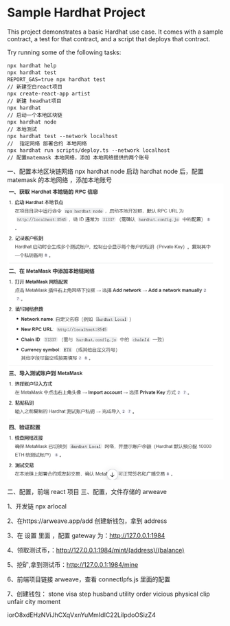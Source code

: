 # Sample Hardhat Project

This project demonstrates a basic Hardhat use case. It comes with a sample contract, a test for that contract, and a script that deploys that contract.

Try running some of the following tasks:

```shell
npx hardhat help
npx hardhat test
REPORT_GAS=true npx hardhat test
// 新建空白react项目
npx create-react-app artist
// 新建 headhat项目
npx hardhat
// 启动一个本地区块链
npx hardhat node
// 本地测试
npx hardhat test --network localhost
//  指定网络 部署合约 本地网络
npx hardhat run scripts/deploy.ts --network localhost
// 配置matemask 本地网络，添加 本地网络提供的两个账号

```

一、配置本地区块链网络 npx hardhat node
启动 hardhat node 后，配置 matemask 的本地网络 ，添加本地账号
![4-1.png](./readme/hardhartLocalNet.png)

二、配置，前端 react 项目
三、配置，文件存储的 arweave

1、开发链 npx arlocal

2、在https://arweave.app/add 创建新钱包，拿到 address

3、在 设置 里面 ，配置 gateway 为：http://127.0.0.1:1984

4、领取测试币，：http://127.0.0.1:1984/mint/(address)/(balance)

5、挖矿,拿到测试币：http://127.0.0.1:1984/mine

6、前端项目链接 arweave，查看 connectIpfs.js 里面的配置

7、创建钱包：
stone visa step husband utility order vicious physical clip unfair city moment

iorO8xdEHzNViJhCXqVxnYuMmIdIC22LiIpdoOSizZ4
